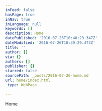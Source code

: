 ```yaml
---
inFeed: false
hasPage: true
inNav: true
inLanguage: null
keywords: []
description: Home
datePublished: '2016-07-26T10:40:23.347Z'
dateModified: '2016-07-26T10:39:29.473Z'
title: ''
author: []
via: {}
authors: []
publisher: {}
starred: false
sourcePath: _posts/2016-07-26-home.md
url: home/index.html
_type: WebPage

---
```

Home